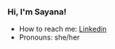 ### Hi, I'm Sayana!
- How to reach me: [Linkedin](https://www.linkedin.com/in/sayana-nimaeva/)
- Pronouns: she/her


